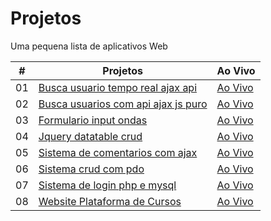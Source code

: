 # Projetos
 Uma pequena lista de aplicativos Web



|  #  | Projetos                                                                                                                     | Ao Vivo                                                                         |
| :-: | --------------------------------------------------------------------------------------------------------------------------- | --------------------------------------------------------------------------------- |
| 01  | [Busca usuario tempo real ajax api](https://github.com/am-matheusoliveira/Projetos/tree/main/busca-usuario-tempo-real-ajax-api)                             | [Ao Vivo](http://am-matheusoliveira.infinityfreeapp.com/busca-usuario-tempo-real-ajax-api/)               |
| 02  | [Busca usuarios com api ajax js puro](https://github.com/am-matheusoliveira/Projetos/tree/main/busca-usuarios-com-api-ajax_js_puro)                               | [Ao Vivo](http://am-matheusoliveira.infinityfreeapp.com/busca-usuarios-com-api-ajax_js_puro/)                |
| 03  | [Formulario input ondas](https://github.com/am-matheusoliveira/Projetos/tree/main/formulario-input-ondas)                       | [Ao Vivo](http://am-matheusoliveira.infinityfreeapp.com/formulario-input-ondas/) |
| 04  | [Jquery datatable crud](https://github.com/am-matheusoliveira/Projetos/tree/main/jquery-datatable-crud)                          | [Ao Vivo](http://am-matheusoliveira.infinityfreeapp.com/jquery-datatable-crud/)          |
| 05  | [Sistema de comentarios com ajax](https://github.com/am-matheusoliveira/Projetos/tree/main/sistema-comentarios-ajax)                               | [Ao Vivo](http://am-matheusoliveira.infinityfreeapp.com/sistema-comentarios-ajax/)                |
| 06  | [Sistema crud com pdo](https://github.com/am-matheusoliveira/Projetos/tree/main/sistema-crud-com-pdo)                           | [Ao Vivo](http://am-matheusoliveira.infinityfreeapp.com/sistema-crud-com-pdo/)              |
| 07  | [Sistema de login php e mysql](https://github.com/am-matheusoliveira/Projetos/tree/main/sistema-login-php-mysql)                       | [Ao Vivo](http://am-matheusoliveira.infinityfreeapp.com/sistema-login-php-mysql/)            |
| 08  | [Website Plataforma de Cursos](https://github.com/am-matheusoliveira/Website-Plataforma-de-Cursos)                                         | [Ao Vivo](https://am-matheusoliveira.github.io/Website-Plataforma-de-Cursos/)                     |
